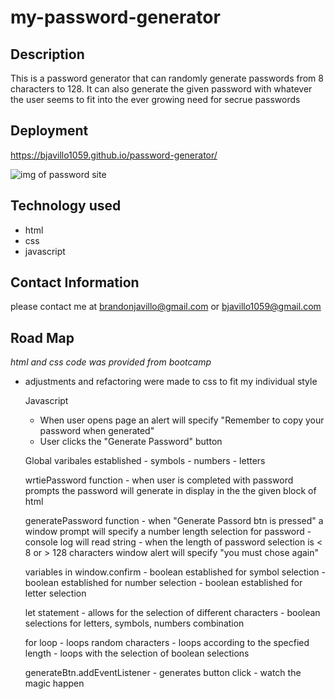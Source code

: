 # my-password-generator

## Description

This is a password generator that can randomly generate passwords from 8 characters to 128.  It can also generate the given password with whatever the user seems to fit into the ever growing need for secrue passwords

## Deployment


https://bjavillo1059.github.io/password-generator/

<img src="./assets/images/pass gen photo.PNG" alt=" img of password site"/>

## Technology used

- html
- css
- javascript

## Contact Information

please contact me at [brandonjavillo@gmail.com](brandonjavillo@gmail.com)
or [bjavillo1059@gmail.com](bjavillo1059@gmail.com)

## Road Map

*html and css code was provided from bootcamp*

- adjustments and refactoring were made to css to fit my individual style

  Javascript

    - When user opens page an alert will specify "Remember to copy your password when generated"
    - User clicks the "Generate Password" button

    Global varibales established
      - symbols
      - numbers
      - letters

    wrtiePassword function 
      - when user is completed with password prompts the password will generate in display in the the given block of html

    generatePassword function
      - when "Generate Passord btn is pressed" a window prompt will specify a number length selection for password
      - console log will read string
      - when the length of password selection is < 8 or > 128 characters window alert will specify "you must chose again"

    variables in window.confirm
      - boolean established for symbol selection
      - boolean established for number selection
      - boolean established for letter selection

    let statement
      - allows for the selection of different characters
      - boolean selections for letters, symbols, numbers combination

    for loop
      - loops random characters
      - loops according to the specfied length
      - loops with the selection of boolean selections

    generateBtn.addEventListener
      - generates button click 
      - watch the magic happen

    






